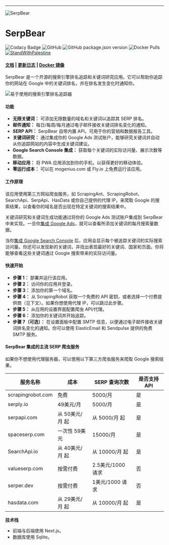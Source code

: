 ---
![SerpBear](https://i.imgur.com/0S2zIH3.png)

# SerpBear

![Codacy Badge](https://app.codacy.com/project/badge/Grade/7e7a0030c3f84c6fb56a3ce6273fbc1d) ![GitHub](https://img.shields.io/github/license/towfiqi/serpbear) ![GitHub package.json version](https://img.shields.io/github/package-json/v/towfiqi/serpbear) ![Docker Pulls](https://img.shields.io/docker/pulls/towfiqi/serpbear) [![StandWithPalestine](https://raw.githubusercontent.com/Safouene1/support-palestine-banner/master/StandWithPalestine.svg)](https://www.youtube.com/watch?v=bjtDsd0g468&rco=1)

#### [文档](https://docs.serpbear.com/) | [更新日志](https://github.com/towfiqi/serpbear/blob/main/CHANGELOG.md) | [Docker 镜像](https://hub.docker.com/r/towfiqi/serpbear)

SerpBear 是一个开源的搜索引擎排名追踪和关键词研究应用。它可以帮助你追踪你的网站在 Google 中的关键词排名，并在排名发生变化时通知你。

![易于使用的搜索引擎排名追踪器](https://serpbear.b-cdn.net/serpbear_readme_v2.gif)

#### 功能

- **无限关键词：** 可添加无限数量的域名和关键词以追踪其 SERP 排名。
- **邮件通知：** 每日/每周/每月通过电子邮件接收关键词排名变化的通知。
- **SERP API：** SerpBear 自带内置 API，可用于你的营销和数据报告工具。
- **关键词研究：** 通过集成你的 Google Ads 测试账户，能够研究关键词并自动从你追踪网站的内容中生成关键词建议。
- **Google Search Console 集成：** 获取每个关键词的实际访问量、展示次数等数据。
- **移动应用：** 将 PWA 应用添加到你的手机，以获得更好的移动体验。
- **零运行成本：** 可以在 mogenius.com 或 Fly.io 上免费运行该应用。

#### 工作原理

该应用使用第三方网站爬虫服务，如 ScrapingAnt、ScrapingRobot、SearchApi、SerpApi、HasData 或你自己提供的代理 IP，来爬取 Google 的搜索结果，以查看你的域名是否出现在特定关键词的搜索结果中。

关键词研究和关键词生成功能通过将你的 Google Ads 测试账户集成到 SerpBear 中来实现。一旦你[集成 Google Ads](https://docs.serpbear.com/miscellaneous/integrate-google-ads)，就可以查看所添加关键词的每月搜索量数据。

当你[集成 Google Search Console](https://docs.serpbear.com/miscellaneous/integrate-google-search-console) 后，应用会显示每个被追踪关键词的实际搜索访问量。你还可以发现新的关键词，并找出表现最好的关键词、国家和页面。你将能够查看这些关键词通过 Google 搜索带来的实际访问量。

#### 快速开始

- **步骤 1：** 部署并运行该应用。
- **步骤 2：** 访问你的应用并登录。
- **步骤 3：** 添加你的第一个域名。
- **步骤 4：** 从 ScrapingRobot 获取一个免费的 API 密钥，或者选择一个付费提供商（见下文）。如果你想使用代理 IP，可以跳过此步骤。
- **步骤 5：** 从应用的设置界面配置爬虫 API/代理。
- **步骤 6：** 添加你的关键词并开始追踪。
- **步骤 7（可选）：** 在设置面板中配置 SMTP 信息，以便通过电子邮件接收关键词排名变化的通知。你可以使用 ElasticEmail 和 Sendpulse 提供的免费 SMTP 服务。

#### SerpBear 集成的主流 SERP 爬虫服务

如果你不想使用代理服务器，可以使用以下第三方爬虫服务来爬取 Google 搜索结果。

| 服务名称           | 成本          | SERP 查询次数    | 是否支持 API |
| ------------------ | ------------- | ---------------- | ------------ |
| scrapingrobot.com  | 免费          | 5000/月          | 是          |
| serply.io          | 49美元/月     | 5000/月          | 是          |
| serpapi.com        | 从 50美元/月 起 | 从 5000/月 起    | 是          |
| spaceserp.com      | 一次性 59美元 | 15000/月          | 是          |
| SearchApi.io       | 从 40美元/月 起 | 从 10000/月 起   | 是          |
| valueserp.com      | 按需付费       | 2.5美元/1000 请求 | 否          |
| serper.dev         | 按需付费       | 1美元/1000 请求   | 否          |
| hasdata.com        | 从 29美元/月 起 | 从 10000/月 起   | 是          |

**技术栈**

- 前端与后端使用 Next.js。
- 数据库使用 Sqlite。